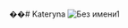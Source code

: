 ��# Kateryna
![Без имени1](https://user-images.githubusercontent.com/48071484/60105191-8cbcf780-976b-11e9-93fd-648ba5d71a0e.png)
